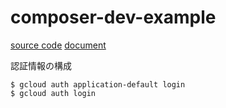 # composer-dev-example
[source code](https://github.com/GoogleCloudPlatform/composer-local-dev)
[document](https://cloud.google.com/composer/docs/composer-2/run-local-airflow-environments)

認証情報の構成
```
$ gcloud auth application-default login
$ gcloud auth login
```

